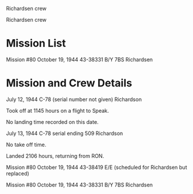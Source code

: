 





Richardsen crew






 




Richardsen crew

# Mission List

Mission #80 October 19, 1944 43-38331 B/Y 7BS Richardsen

# Mission and Crew Details


July 12, 1944 C-78 (serial number not given) Richardson

Took off at 1145 hours on a flight to Speak.

No landing time recorded on this date.

  July 13, 1944 C-78 serial ending
509 Richardson

No take off time.

Landed 2106 hours, returning from RON.

Mission #80 October 19, 1944 43-38419 E/E (scheduled for
Richardsen but replaced)

Mission #80 October 19, 1944 43-38331 B/Y 7BS Richardsen




